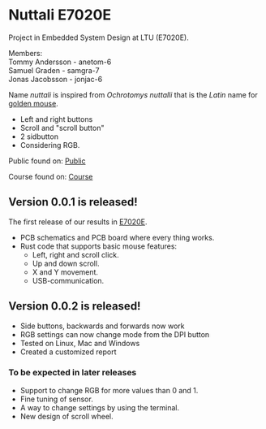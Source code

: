 # Nuttali E7020E

Project in Embedded System Design at LTU (E7020E).

Members:  
Tommy Andersson - anetom-6  
Samuel Graden   - samgra-7  
Jonas Jacobsson - jonjac-6  

Name *nuttali* is inspired from *Ochrotomys nuttalli* that is the *Latin* name for [golden mouse](https://en.wikipedia.org/wiki/Golden_mouse).

- Left and right buttons
- Scroll and "scroll button"
- 2 sidbutton
- Considering RGB.

Public found on: [Public](https://github.com/01joja/project-mirror-E7020E)

Course found on: [Course](https://gitlab.henriktjader.com/jonjac-6/nuttali-mirror-of-project)

## Version 0.0.1 is released!

The first release of our results in [E7020E](https://www.ltu.se/edu/course/E70/E7020E/E7020E-Design-av-inbyggda-system-1.67927?kursView=kursplan).

- PCB schematics and PCB board where every thing works.
- Rust code that supports basic mouse features:
  - Left, right and scroll click.  
  - Up and down scroll.
  - X and Y movement.
  - USB-communication.

## Version 0.0.2 is released!

- Side buttons, backwards and forwards now work
- RGB settings can now change mode from the DPI button
- Tested on Linux, Mac and Windows
- Created a customized report

### To be expected in later releases

- Support to change RGB for more values than 0 and 1.
- Fine tuning of sensor.
- A way to change settings by using the terminal.
- New design of scroll wheel.



